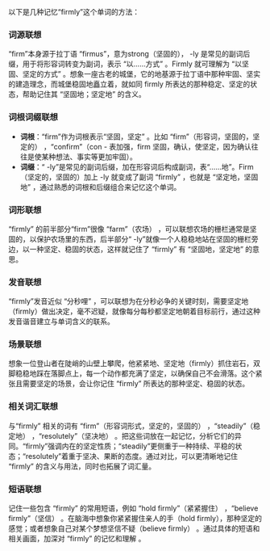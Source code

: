 以下是几种记忆“firmly”这个单词的方法：

### 词源联想
“firm”本身源于拉丁语 “firmus”，意为strong（坚固的）， -ly 是常见的副词后缀，用于将形容词转变为副词，表示 “以……方式” 。Firmly 就可理解为 “以坚固、坚定的方式” 。想象一座古老的城堡，它的地基源于拉丁语中那种牢固、坚实的建造理念，而城堡稳固地矗立着，就如同 firmly 所表达的那种稳定、坚定的状态，帮助记住其 “坚固地；坚定地” 的含义。

### 词根词缀联想
- **词根**：“firm”作为词根表示“坚固，坚定” 。比如 “firm”（形容词，坚固的，坚定的） ，“confirm”（con - 表加强，firm 坚固，确认，使坚定，因为确认往往是使某种想法、事实等更加牢固）。
 - **词缀**：“ -ly”是常见的副词后缀，加在形容词后构成副词，表“……地”。Firm（坚定的，坚固的）加上 -ly 就变成了副词 “firmly” ，也就是 “坚定地，坚固地” ，通过熟悉的词根和后缀组合来记忆这个单词。

### 词形联想
“firmly” 的前半部分“firm”很像 “farm”（农场） ，可以联想农场的栅栏通常是坚固的，以保护农场里的东西，后半部分“ -ly”就像一个人稳稳地站在坚固的栅栏旁边，以一种坚定、稳固的状态，这样就记住了 “firmly” 有 “坚固地，坚定地” 的意思。

### 发音联想
“firmly”发音近似 “分秒哩” ，可以联想为在分秒必争的关键时刻，需要坚定地（firmly）做出决定，毫不迟疑，就像每分每秒都坚定地朝着目标前行，通过这种发音谐音建立与单词含义的联系。

### 场景联想
想象一位登山者在陡峭的山壁上攀爬，他紧紧地、坚定地（firmly）抓住岩石，双脚稳稳地踩在落脚点上，每一个动作都充满了坚定，以确保自己不会滑落。这个紧张且需要坚定的场景，会让你记住 “firmly” 所表达的那种坚定、稳固的状态。

### 相关词汇联想
与“firmly” 相关的词有 “firm”（形容词形式，坚定的，坚固的） ，“steadily”（稳定地） ，“resolutely”（坚决地） 。把这些词放在一起记忆，分析它们的异同。“firmly”强调内在的坚定性质；“steadily”更侧重于一种持续、平稳的状态；“resolutely”着重于坚决、果断的态度。通过对比，可以更清晰地记住 “firmly” 的含义与用法，同时也拓展了词汇量。

### 短语联想
记住一些包含 “firmly” 的常用短语，例如 “hold firmly”（紧紧握住） ，“believe firmly”（坚信） 。在脑海中想象你紧紧握住亲人的手（hold firmly），那种坚定的感觉；或者想象自己对某个梦想坚信不疑（believe firmly） 。通过具体的短语和相关画面，加深对 “firmly” 的记忆和理解 。 
